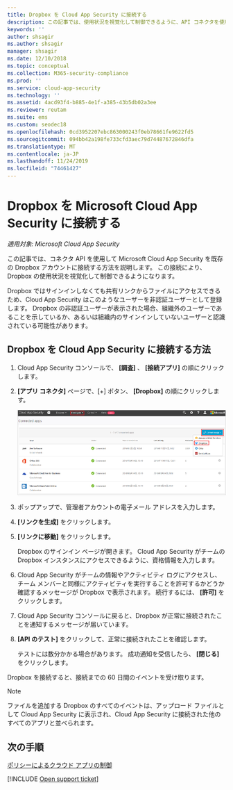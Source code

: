 ```yaml
---
title: Dropbox を Cloud App Security に接続する
description: この記事では、使用状況を視覚化して制御できるように、API コネクタを使用して Cloud App Security に Dropbox アプリを接続する方法に関する情報を提供します。
keywords: ''
author: shsagir
ms.author: shsagir
manager: shsagir
ms.date: 12/10/2018
ms.topic: conceptual
ms.collection: M365-security-compliance
ms.prod: ''
ms.service: cloud-app-security
ms.technology: ''
ms.assetid: 4acd93f4-b885-4e1f-a385-43b5db02a3ee
ms.reviewer: reutam
ms.suite: ems
ms.custom: seodec18
ms.openlocfilehash: 0cd3952207ebc863000243f0eb78661fe9622fd5
ms.sourcegitcommit: 094bb42a198fe733cfd3aec79d74487672846dfa
ms.translationtype: MT
ms.contentlocale: ja-JP
ms.lasthandoff: 11/24/2019
ms.locfileid: "74461427"
---
```

# <a name="connect-dropbox-to-microsoft-cloud-app-security"></a>Dropbox を Microsoft Cloud App Security に接続する

*適用対象: Microsoft Cloud App Security*

この記事では、コネクタ API を使用して Microsoft Cloud App Security を既存の Dropbox アカウントに接続する方法を説明します。 この接続により、Dropbox の使用状況を視覚化して制御できるようになります。 
 
 
Dropbox ではサインインしなくても共有リンクからファイルにアクセスできるため、Cloud App Security はこのようなユーザーを非認証ユーザーとして登録します。 Dropbox の非認証ユーザーが表示された場合、組織外のユーザーであることを示しているか、あるいは組織内のサインインしていないユーザーと認識されている可能性があります。

## <a name="how-to-connect-dropbox-to-cloud-app-security"></a>Dropbox を Cloud App Security に接続する方法  
  
1.  Cloud App Security コンソールで、 **[調査]** 、 **[接続アプリ]** の順にクリックします。  
  
2.  **[アプリ コネクタ]** ページで、[+] ボタン、 **[Dropbox]** の順にクリックします。  
  
     ![dropbox の接続](./media/connect-dropbox.png "Dropbox を接続する")  
  
3.  ポップアップで、管理者アカウントの電子メール アドレスを入力します。  
  
4.  **[リンクを生成]** をクリックします。  
  
5.  **[リンクに移動]** をクリックします。  
  
     Dropbox のサインイン ページが開きます。 Cloud App Security がチームの Dropbox インスタンスにアクセスできるように、資格情報を入力します。  
  
6.  Cloud App Security がチームの情報やアクティビティ ログにアクセスし、チーム メンバーと同様にアクティビティを実行することを許可するかどうか確認するメッセージが Dropbox で表示されます。 続行するには、 **[許可]** をクリックします。  
  
7.  Cloud App Security コンソールに戻ると、Dropbox が正常に接続されたことを通知するメッセージが届いています。  
  
8.  **[API のテスト]** をクリックして、正常に接続されたことを確認します。  
  
     テストには数分かかる場合があります。 成功通知を受信したら、 **[閉じる]** をクリックします。  
  
Dropbox を接続すると、接続までの 60 日間のイベントを受け取ります。

> [!NOTE] 
> ファイルを追加する Dropbox のすべてのイベントは、アップロード ファイルとして Cloud App Security に表示され、Cloud App Security に接続された他のすべてのアプリと並べられます。 
 
## <a name="next-steps"></a>次の手順 
[ポリシーによるクラウド アプリの制御](control-cloud-apps-with-policies.md)   

[!INCLUDE [Open support ticket](includes/support.md)]  
  
  
